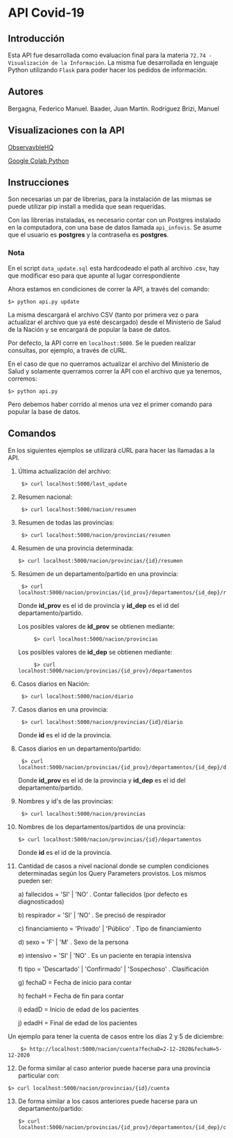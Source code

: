 # API Covid-19

## Introducción
Esta API fue desarrollada como evaluacion final para la materia `72.74 - Visualización de la Información`. La misma fue desarrollada en lenguaje Python utilizando `Flask` para poder hacer los pedidos de información.

## Autores
Bergagna, Federico Manuel. Baader, Juan Martín. Rodríguez Brizi, Manuel

## Visualizaciones con la API

[ObservavbleHQ](https://observablehq.com/@fedebrg/infovis-final)

[Google Colab Python](https://colab.research.google.com/drive/1njqgRzQQrYrM6IRjSNttTh4p9zjNDJ3Z?usp=sharing)

## Instrucciones

Son necesarias un par de librerias, para la instalación de las mismas se puede utilizar pip install a medida que sean requeridas.

Con las librerias instaladas, es necesario contar con un Postgres instalado en la computadora, con una base de datos llamada `api_infovis`. Se asume que el usuario es **postgres** y la contraseña es **postgres**. 

### Nota

En el script `data_update.sql` esta hardcodeado el path al archivo .csv, hay que modificar eso para que apunte al lugar correspondiente


Ahora estamos en condiciones de correr la API, a través del comando:

	$> python api.py update

La misma descargará el archivo CSV (tanto por primera vez o para actualizar el archivo que ya esté descargado) desde el Ministerio de Salud de la Nación y se encargará de popular la base de datos.

Por defecto, la API corre en `localhost:5000`. Se le pueden realizar consultas, por ejemplo, a través de cURL.

En el caso de que no querramos actualizar el archivo del Ministerio de Salud y solamente querramos correr la API con el archivo que ya tenemos, corremos:

	$> python api.py

Pero debemos haber corrido al menos una vez el primer comando para popular la base de datos.

## Comandos
En los siguientes ejemplos se utilizará cURL para hacer las llamadas a la API.

1) Última actualización del archivo:
	
		$> curl localhost:5000/last_update


2) Resumen nacional:

		$> curl localhost:5000/nacion/resumen
		
		
3) Resumen de todas las provincias:
	
		$> curl localhost:5000/nacion/provincias/resumen


4)  Resumen de una provincia determinada:

		$> curl localhost:5000/nacion/provincias/{id}/resumen

5) Resúmen de un departamento/partido en una provincia:

		$> curl localhost:5000/nacion/provincias/{id_prov}/departamentos/{id_dep}/resumen
		
	
	Donde **id_prov** es el id de provincia y **id_dep** es el id del departamento/partido.
	
	Los posibles valores de **id_prov** se obtienen mediante:
	
			$> curl localhost:5000/nacion/provincias
			
	Los posibles valores de **id_dep** se obtienen mediante:
	
			$> curl localhost:5000/nacion/provincias/{id_prov}/departamentos


6) Casos diarios en Nación:

		$> curl localhost:5000/nacion/diario

7) Casos diarios en una provincia:

		$> curl localhost:5000/nacion/provincias/{id}/diario

	Donde **id** es el id de la provincia.

8) Casos diarios en un departamento/partido:

		$> curl localhost:5000/nacion/provincias/{id_prov}/departamentos/{id_dep}/diario

	Donde **id_prov** es el id de la provincia y **id_dep** es el id del departamento/partido.

9) Nombres y id's de las provincias:

		$> curl localhost:5000/nacion/provincias

10) Nombres de los departamentos/partidos de una provincia:

		$> curl localhost:5000/nacion/provincias/{id}/departamentos

	Donde **id** es el id de la provincia.

11) Cantidad de casos a nivel nacional donde se cumplen condiciones determinadas según los Query Parameters provistos. Los mismos pueden ser:

	a) fallecidos = 'SI' | 'NO' . Contar fallecidos (por defecto es diagnosticados) 
	
	b) respirador = 'SI' | 'NO' . Se precisó de respirador  
	
	c) financiamiento = 'Privado' | 'Público' . Tipo de financiamiento  
	
	d) sexo = 'F' | 'M' . Sexo de la persona 
	
	e) intensivo = 'SI' | 'NO' . Es un paciente en terapia intensiva 
	
	f) tipo = 'Descartado' | 'Confirmado' | 'Sospechoso' . Clasificación 
	
	g) fechaD = Fecha de inicio para contar
	
	h) fechaH = Fecha de fin para contar 
	
	i) edadD = Inicio de edad de los pacientes
	
	j) edadH = Final de edad de los pacientes
	

Un ejemplo para tener la cuenta de casos entre los días 2 y 5 de diciembre:

		$> http://localhost:5000/nacion/cuenta?fechaD=2-12-2020&fechaH=5-12-2020

12)  De forma similar al caso anterior puede hacerse para una provincia particular con:

	$> curl localhost:5000/nacion/provincias/{id}/cuenta

13) De forma similar a los casos anteriores puede hacerse para un departamento/partido:

		$> curl localhost:5000/nacion/provincias/{id_prov}/departamentos/{id_dep}/cuenta

